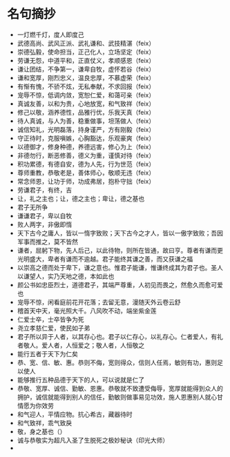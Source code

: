 # 名句摘抄
- 一灯燃千灯，度人即度己
- 武德高尚、武风正派、武礼谦和、武技精湛（feix）
- 崇德弘毅，使命担当，正己化人，立场坚定（feix）
- 劳谦无怨，中道平和，正直仗义，孝顺感恩（feix）
- 谦让团结，不争第一，谦卑自牧，虚怀若谷（feix）
- 谦和宽厚，刚烈忠义，温良忠厚，不慕虚荣（feix）
- 有惭有愧，不骄不炫，无私奉献，不求回报（feix）
- 宠辱不惊，低调内敛，宽恕仁爱，和蔼可亲（feix）
- 真诚友善，以和为贵，心地放宽，和气致祥（feix）
- 修己以敬，涵养德性，品雅行优，乐我天真（feix）
- 待人真诚，与人为善，稳重做事，坦荡做人（feix）
- 诚信知礼，光明磊落，持身谨严，方有刚毅（feix）
- 守正待时，克服嗔嫉，心胸豁达，乐观豪爽（feix）
- 以德御才，修身种德，养德远害，修心为上（feix）
- 非德勿行，断恶修善，德义为重，谨慎对待（feix）
- 积功累德，有德自安，德为人先，行为世范（feix）
- 尊师重教，恭敬老是，善体师心，敬顺无违（feix）
- 常念师恩，让功于师，功成弗居，抱朴守拙（feix）
- 劳谦君子，有终，吉
- 让，礼之主也；让，德之主也；卑让，德之基也
- 君子无所争
- 谦谦君子，卑以自牧
- 败人两字，非傲即惰
- 天下古今之庸人，皆以一惰字致败；天下古今之才人，皆以一傲字致败；吾因军事而推之，莫不皆然
- 谦者，屈躬下物，先人后己，以此待物，则所在皆通，故曰亨。尊者有谦而更光明盛大，卑者有谦而不逾越。君子能终其谦之善，而又获谦之福
- 以崇高之德而处于卑下，谦之意也。惟君子能谦，惟谦终成其为君子也。圣人以谦望人，实乃天地之德，本如此也
- 颜公书如忠臣烈士，道德君子，其端严尊重，人初见而畏之，然愈久而愈可爱也
- 宠辱不惊，闲看庭前花开花落；去留无意，漫随天外云卷云舒
- 稽首天中天，毫光照大千。八风吹不动，端坐紫金莲
- 仁爱士卒，士卒皆争为死
- 尧立孝慈仁爱，使民如子弟
- 君子所以异于人者，以其存心也。君子以仁存心，以礼存心。仁者爱人，有礼者敬人。爱人者，人恒爱之；敬人者，人恒敬之
- 能行五者于天下为仁矣
- 恭、宽、信、敏、惠。恭则不侮，宽则得众，信则人任焉，敏则有功，惠则足以使人
- 能够推行五种品德于天下的人，可以说就是仁了
- 恭敬、宽厚、诚信、勤敏、恩惠。恭敬就不致遭受侮辱，宽厚就能得到众人的拥护，诚信就能得到别人的信任，勤敏则做事易见功效，施人恩惠别人就心甘情愿为你效劳
- 和气迎人，平情应物。抗心希古，藏器待时
- 和气致祥，乖气致戾
- 敬，身之基也（）
- 诚与恭敬实为超凡入圣了生脱死之极妙秘诀（印光大师）
- 
